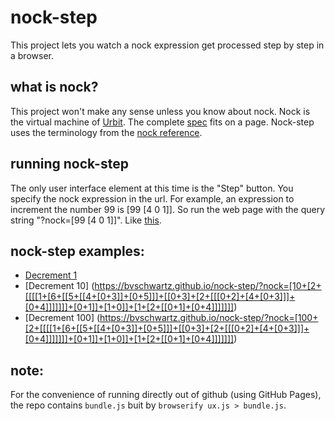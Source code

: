 nock-step
===

This project lets you watch a nock expression get processed step by step in a browser.

what is nock?
---
This project won't make any sense unless you know about nock.  Nock is the virtual machine of [Urbit](http://urbit.org). The complete [spec](https://github.com/urbit/urbit/blob/master/Spec/nock/5.txt) fits on a page. Nock-step uses the terminology from the [nock reference](https://github.com/urbit/urbit/blob/master/urb/zod/pub/doc/nock/reference.md).

running nock-step
---
The only user interface element at this time is the "Step" button. You specify the nock expression in the url.  For example, an expression to increment the number 99 is [99 [4 0 1]].  So run the web page with the query string "?nock=[99 [4 0 1]]". Like [this](https://bvschwartz.github.io/nock-step/?nock=[99+[4+0+1]]).

nock-step examples:
---
* [Decrement 1](https://bvschwartz.github.io/nock-step/?nock=[1+[2+[[[[1+[6+[[5+[[4+[0+3]]+[0+5]]]+[[0+3]+[2+[[[0+2]+[4+[0+3]]]+[0+4]]]]]]]+[0+1]]+[1+0]]+[1+[2+[[0+1]+[0+4]]]]]]])
* [Decrement 10] (https://bvschwartz.github.io/nock-step/?nock=[10+[2+[[[[1+[6+[[5+[[4+[0+3]]+[0+5]]]+[[0+3]+[2+[[[0+2]+[4+[0+3]]]+[0+4]]]]]]]+[0+1]]+[1+0]]+[1+[2+[[0+1]+[0+4]]]]]]])
* [Decrement 100] (https://bvschwartz.github.io/nock-step/?nock=[100+[2+[[[[1+[6+[[5+[[4+[0+3]]+[0+5]]]+[[0+3]+[2+[[[0+2]+[4+[0+3]]]+[0+4]]]]]]]+[0+1]]+[1+0]]+[1+[2+[[0+1]+[0+4]]]]]]])

note:
---
For the convenience of running directly out of github (using GitHub Pages), the repo contains `bundle.js` buit by `browserify ux.js > bundle.js`.

